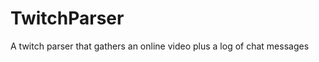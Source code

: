 TwitchParser
============

A twitch parser that gathers an online video plus a log of chat messages
